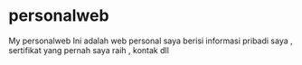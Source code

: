 # personalweb
My personalweb
Ini adalah web personal saya berisi informasi pribadi saya , sertifikat yang pernah saya raih , kontak dll
